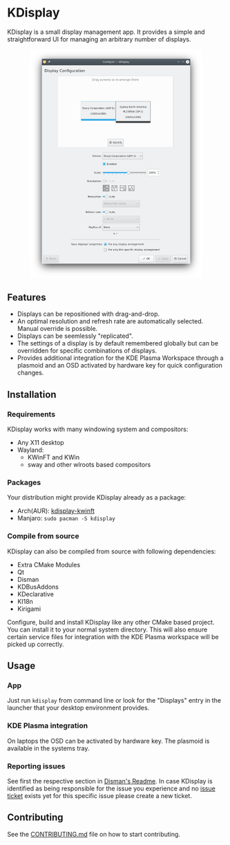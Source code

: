 # KDisplay

KDisplay is a small display management app.
It provides a simple and straightforward UI for managing an arbitrary number of displays.

<div align="center">

  <img src="docs/assets/app-screenshot.png"
       alt="KDisplay in KWinFT Wayland session"
       width="400">
</div>

## Features
* Displays can be repositioned with drag-and-drop.
* An optimal resolution and refresh rate are automatically selected.
  Manual override is possible.
* Displays can be seemlessly "replicated".
* The settings of a display is by default remembered globally
  but can be overridden for specific combinations of displays.
* Provides additional integration for the KDE Plasma Workspace through a plasmoid and an OSD
  activated by hardware key for quick configuration changes.

## Installation
### Requirements
KDisplay works with many windowing system and compositors:
* Any X11 desktop
* Wayland:
  * KWinFT and KWin
  * sway and other wlroots based compositors

### Packages
Your distribution might provide KDisplay already as a package:
* Arch(AUR): [kdisplay-kwinft][aur-package]
* Manjaro: `sudo pacman -S kdisplay`

### Compile from source
KDisplay can also be compiled from source with following dependencies:
* Extra CMake Modules
* Qt
* Disman
* KDBusAddons
* KDeclarative
* KI18n
* Kirigami

Configure, build and install KDisplay like any other CMake based project.
You can install it to your normal system directory.
This will also ensure certain service files
for integration with the KDE Plasma workspace
will be picked up correctly.

## Usage
### App
Just run `kdisplay` from command line
or look for the "Displays" entry in the launcher that your desktop environment provides.

### KDE Plasma integration
On laptops the OSD can be activated by hardware key.
The plasmoid is available in the systems tray.

### Reporting issues
See first the respective section in [Disman's Readme][disman-reporting-issues].
In case KDisplay is identified as being responsible for the issue you experience
and no [issue ticket][issue] exists yet for this specific issue please create a new ticket.

## Contributing
See the [CONTRIBUTING.md](CONTRIBUTING.md) file on how to start contributing.


[aur-package]: https://aur.archlinux.org/packages/kdisplay-kwinft
[disman-reporting-issues]: https://gitlab.com/kwinft/disman#reporting-issues
[issue]: https://gitlab.com/kwinft/kdisplay/-/issues
